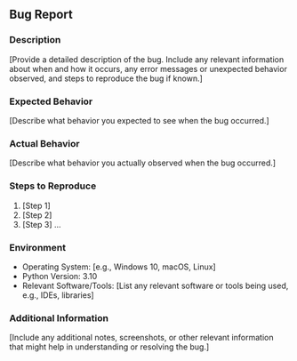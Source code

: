 ## Bug Report

### Description

[Provide a detailed description of the bug. Include any relevant information about when and how it occurs, any error messages or unexpected behavior observed, and steps to reproduce the bug if known.]

### Expected Behavior

[Describe what behavior you expected to see when the bug occurred.]

### Actual Behavior

[Describe what behavior you actually observed when the bug occurred.]

### Steps to Reproduce

1. [Step 1]
2. [Step 2]
3. [Step 3]
   ...

### Environment

- Operating System: [e.g., Windows 10, macOS, Linux]
- Python Version: 3.10
- Relevant Software/Tools: [List any relevant software or tools being used, e.g., IDEs, libraries]

### Additional Information

[Include any additional notes, screenshots, or other relevant information that might help in understanding or resolving the bug.]
